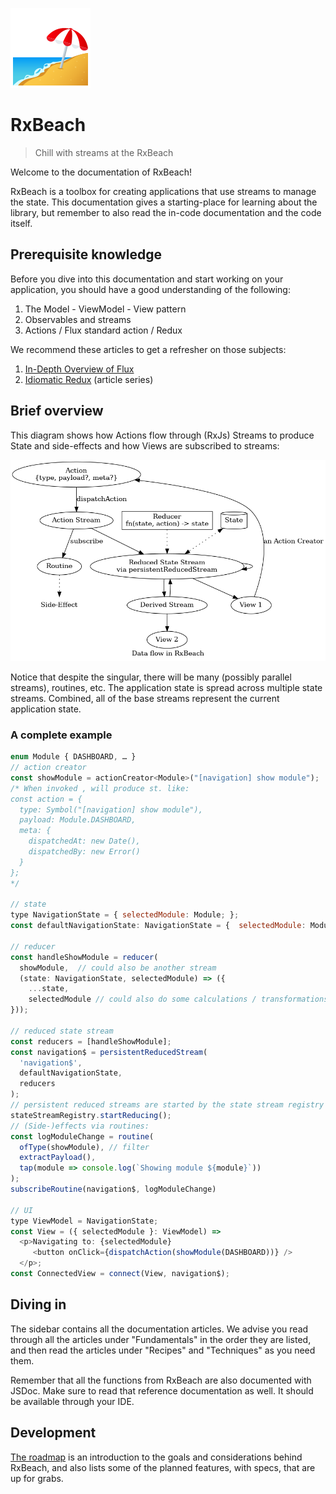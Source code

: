 ![Beach with umbrella](beach_with_umbrella.png)

# RxBeach
> Chill with streams at the RxBeach

Welcome to the documentation of RxBeach!

RxBeach is a toolbox for creating applications that use streams to manage
the state. This documentation gives a starting-place for learning about the
library, but remember to also read the in-code documentation and the code
itself.

## Prerequisite knowledge

Before you dive into this documentation and start working on your application,
you should have a good understanding of the following:

1. The Model - ViewModel - View pattern
2. Observables and streams
3. Actions / Flux standard action / Redux

We recommend these articles to get a refresher on those subjects:

1. [In-Depth Overview of Flux](https://facebookarchive.github.io/flux/docs/in-depth-overview/)
2. [Idiomatic Redux](https://blog.isquaredsoftware.com/series/idiomatic-redux/)
   (article series)

## Brief overview

This diagram shows how Actions flow through (RxJs) Streams to produce State and side-effects and how 
Views are subscribed to streams:

![Data flow in RxBeach](rxbeach-data-flow.png)

Notice that despite the singular, there will be many (possibly parallel streams), routines, etc.
The application state is spread across multiple state streams. Combined, all of the base streams represent the current application state.

### A complete example

```js
enum Module { DASHBOARD, … }
// action creator
const showModule = actionCreator<Module>("[navigation] show module");
/* When invoked , will produce st. like:
const action = {
  type: Symbol("[navigation] show module"),
  payload: Module.DASHBOARD,
  meta: {
    dispatchedAt: new Date(),
    dispatchedBy: new Error()
  }
};
*/

// state
type NavigationState = { selectedModule: Module; };
const defaultNavigationState: NavigationState = {  selectedModule: Module.DASHBOARD };

// reducer
const handleShowModule = reducer(
  showModule,  // could also be another stream
  (state: NavigationState, selectedModule) => ({
    ...state,
    selectedModule // could also do some calculations / transformations on it
}));

// reduced state stream
const reducers = [handleShowModule];
const navigation$ = persistentReducedStream(
  'navigation$',
  defaultNavigationState,
  reducers
);
// persistent reduced streams are started by the state stream registry
stateStreamRegistry.startReducing();
// (Side-)effects via routines:
const logModuleChange = routine(
  ofType(showModule), // filter
  extractPayload(),
  tap(module => console.log(`Showing module ${module}`))
);
subscribeRoutine(navigation$, logModuleChange)

// UI
type ViewModel = NavigationState;
const View = ({ selectedModule }: ViewModel) => 
  <p>Navigating to: {selectedModule} 
     <button onClick={dispatchAction(showModule(DASHBOARD))} />
  </p>;
const ConnectedView = connect(View, navigation$);
```

## Diving in

The sidebar contains all the documentation articles. We advise you read through
all the articles under "Fundamentals" in the order they are listed, and then
read the articles under "Recipes" and "Techniques" as you need them.

Remember that all the functions from RxBeach are also documented with JSDoc.
Make sure to read that reference documentation as well. It should be available
through your IDE.

## Development

[The roadmap](roadmap.md) is an introduction to the goals and considerations
behind RxBeach, and also lists some of the planned features, with specs, that
are up for grabs.

